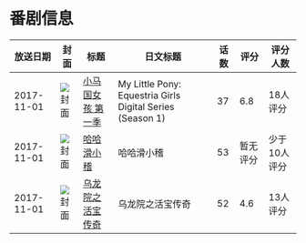 # 番剧信息

|放送日期|封面|标题|日文标题|话数|评分|评分人数|
|---|---|---|---|---|---|---|
|2017-11-01|![封面](https://lain.bgm.tv/pic/cover/c/a3/0b/267366_4q296.jpg)|[小马国女孩 第一季](https://bangumi.tv/subject/267366)|My Little Pony: Equestria Girls Digital Series (Season 1)|37|6.8|18人评分|
|2017-11-01|![封面](https://lain.bgm.tv/pic/cover/c/0e/27/232985_9QD7Y.jpg)|[哈哈滑小稽](https://bangumi.tv/subject/232985)|哈哈滑小稽|53|暂无评分|少于10人评分|
|2017-11-01|![封面](https://lain.bgm.tv/pic/cover/c/d8/9e/187700_fFbiK.jpg)|[乌龙院之活宝传奇](https://bangumi.tv/subject/187700)|乌龙院之活宝传奇|52|4.6|13人评分|
